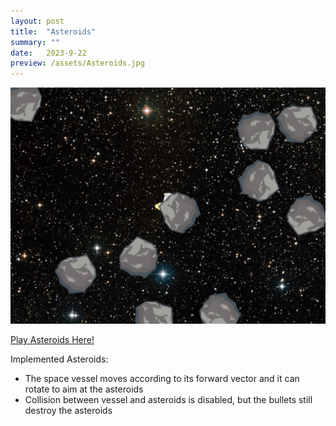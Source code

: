 ```yaml
---
layout: post
title:  "Asteroids"
summary: ""
date:   2023-9-22
preview: /assets/Asteroids.jpg
---
```


![Picture 1](/assets/Asteroids2.png)

[Play Asteroids Here!](/assets/Asteroids/Lab02.html)

Implemented Asteroids:
* The space vessel moves according to its forward vector and it can rotate to aim at the asteroids
* Collision between vessel and asteroids is disabled, but the bullets still destroy the asteroids
